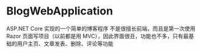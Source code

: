 # BlogWebApplication
ASP.NET Core 实现的一个简单的博客程序
不是很擅长前端，而且是第一次使用 Razor 页面写项目（以前都是用 MVC），因此界面很丑，功能也不多，只有最基础的用户主页、文章发表、删除、评论等功能
